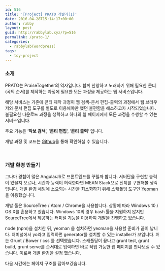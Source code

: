 ```yaml
---
id: 516
title: '[Project] PRATO 개발기(1)'
date: 2016-04-28T15:14:17+00:00
author: rabby
layout: post
guid: http://rabbylab.xyz/?p=516
permalink: /prato-1/
categories:
  - rabbylab(wordpress)
tags:
  - toy-project
---
```

### 소개

PRATO는 PraiseTogether의 약자입니다. 함께 찬양하고 노래하기 위해 필요한 콘티(곡의 순서)를 제작하는 과정에 필요한 모든 과정을 제공하는 웹 서비스입니다.

해당 서비스는 기존에 콘티 제작 과정이 웹 검색-문서 편집-출력의 과정에서 웹 브라우저와 문서 편집 도구를 별도로 이용해야만 했던 불편함을 해소하고자 시작되었습니다. 불필요한 다운로드 과정을 생략하고 하나의 웹 페이지에서 모든 과정을 수행할 수 있는 서비스입니다.

주요 기능은 &#8216;**악보 검색**&#8216;, &#8216;**콘티 편집**&#8216;, &#8216;**콘티 출력**&#8216; 입니다.

개발 과정 및 코드는 [Github](https://github.com/joeunha/praisetogether)을 통해 확인하실 수 있습니다.

&nbsp;

### 개발 환경 만들기

그나마 경험이 많은 AngularJS로 프론트엔드를 꾸릴까 합니다. 서버단을 구현할 능력이 있을지 모르나, 시간과 능력이 허락한다면 MEAN Stack으로 전체를 구현해볼 생각입니다. 개발 환경 세팅에 소요되는 시간을 최소화하기 위해 스캐폴딩 도구인 [Yeoman](http://yeoman.io/)을 이용했습니다.

개발 툴은 SourceTree / Atom / Chrome을 사용합니다. 상황에 따라 Windows 10 / OS X를 혼용하고 있습니다. Windows 10의 경우 bash 툴을 지원하지 않지만 SourceTree에서 제공하는 터미널 기능을 이용하여 개발을 진행하고 있습니다.

node (npm)을 설치한 뒤, yeoman 을 설치하면 yeoman을 사용할 준비가 끝이 납니다. 터미널에서 yo라고 입력하면 generator를 설치할 수 있는 installer가 보입니다. 저는 Grunt / Bower / css 를 선택했습니다. 스캐폴딩이 끝나고 grunt test, grunt build, grunt serve를 순서대로 입력하면 바로 작업 가능한 웹 페이지를 만나보실 수 있습니다. 이로써 개발 환경을 설정 했습니다.

다음 시간에는 페이지 구조를 잡아보겠습니다.